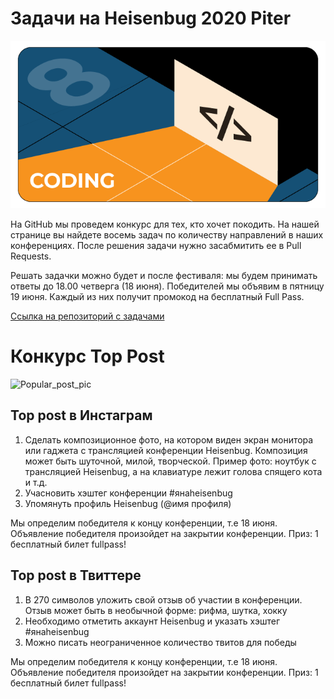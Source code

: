 # Задачи на Heisenbug 2020 Piter

![Coding_pic](coding.png)

На GitHub мы проведем конкурс для тех, кто хочет покодить. На нашей странице вы найдете восемь задач по количеству направлений в наших конференциях. После решения задачи нужно засабмитить ее в Pull Requests.

Решать задачки можно будет и после фестиваля: мы будем принимать ответы до 18.00 четверга (18 июня). Победителей мы объявим в пятницу 19 июня. Каждый из них получит промокод на бесплатный Full Pass.

[Ссылка на репозиторий с задачами](https://github.com/JUGRuGroupOnline/HeisenbugPiter2020)

# Конкурс Top Post

![Popular_post_pic](popular_post.png)

## Top post в Инстаграм
1. Сделать композиционное фото, на котором виден экран монитора или гаджета с трансляцией конференции Heisenbug. Композиция может быть шуточной, милой, творческой. Пример фото: ноутбук с трансляцией Heisenbug, а на клавиатуре лежит голова спящего кота и т.д.
2. Учасновить хэштег конференции #янаheisenbug
3. Упомянуть профиль Heisenbug (@имя профиля)

Мы определим победителя к концу конференции, т.е 18 июня. Объявление победителя произойдет на закрытии конференции.
Приз: 1 бесплатный билет fullpass!

## Top post в Твиттере
1. В 270 символов уложить свой отзыв об участии в конференции. Отзыв может быть в необычной форме: рифма, шутка, хокку
2. Необходимо отметить аккаунт Heisenbug и указать хэштег #янаheisenbug
3. Можно писать неограниченное количество твитов для победы

Мы определим победителя к концу конференции, т.е 18 июня. Объявление победителя произойдет на закрытии конференции.
Приз: 1 бесплатный билет fullpass!
